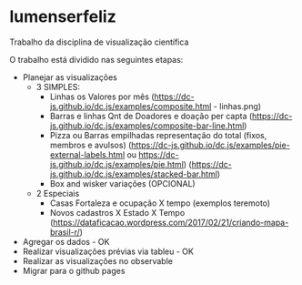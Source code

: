 # lumenserfeliz
Trabalho da disciplina de visualização científica

O trabalho está dividido nas seguintes etapas:
* Planejar as visualizações 
    - 3 SIMPLES:
      - Linhas os Valores por mês 
        (https://dc-js.github.io/dc.js/examples/composite.html - linhas.png)
      - Barras e linhas Qnt de Doadores e doação per capta
        (https://dc-js.github.io/dc.js/examples/composite-bar-line.html)
      - Pizza ou Barras empilhadas representação do total (fixos, membros e avulsos)
        (https://dc-js.github.io/dc.js/examples/pie-external-labels.html ou https://dc-js.github.io/dc.js/examples/pie.html)
        (https://dc-js.github.io/dc.js/examples/stacked-bar.html)
      - Box and wisker variações (OPCIONAL)        
    - 2 Especiais
      - Casas Fortaleza e ocupação X tempo
        (exemplos teremoto)
      - Novos cadastros X Estado X Tempo  
        (https://dataficacao.wordpress.com/2017/02/21/criando-mapa-brasil-r/)
* Agregar os dados - OK
* Realizar visualizações prévias via tableu - OK
* Realizar as visualizações no observable
* Migrar para o github pages
